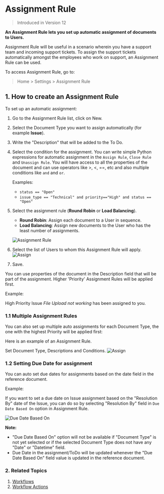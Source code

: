 <!-- add-breadcrumbs -->

# Assignment Rule

> Introduced in Version 12

**An Assignment Rule lets you set up automatic assignment of documents to Users.**

Assignment Rule will be useful in a scenario wherein you have a support team and incoming support tickets. To assign the support tickets automatically amongst the employees who work on support, an Assignment Rule can be used.

To access Assignment Rule, go to:
> Home > Settings > Assignment Rule

## 1. How to create an Assignment Rule
To set up an automatic assignment:

1. Go to the Assignment Rule list, click on New.
1. Select the Document Type you want to assign automatically (for example **Issue**).
1. Write the "Description" that will be added to the To Do.
1. Select the condition for the assignment.
    You can write simple Python expressions for automatic assignment in the `Assign Rule`, `Close Rule` and `Unassign Rule`. You will have access to all the properties of the document and can use operators like >, <, ==, etc and also multiple conditions like `and` and `or`.

    Examples:

    - `status == "Open"`
    - `issue_type == "Technical" and priority=="High" and status == "Open"`

1. Select the assignment rule (**Round Robin** or **Load Balancing**).
    * **Round Robin**: Assign each document to a User in sequence.
    * **Load Balancing**: Assign new documents to the User who has the least number of assignments.

    ![Assignment Rule](/docs/assets/img/automation/assignment-rule-select.png)
1. Select the list of Users to whom this Assignment Rule will apply.
    <img class="screenshot" alt="Assign" src="{{docs_base_url}}/assets/img/automation/auto-assign-2.png">

1. Save.

You can use properties of the document in the Description field that will be part of the assignment. Higher 'Priority' Assignment Rules will be applied first.

Example:

High Priority Issue *File Upload not working* has been assigned to you.

### 1.1 Multiple Assignment Rules

You can also set up multiple auto assignments for each Document Type, the one with the highest Priority will be applied first:

Here is an example of an Assignment Rule.

Set Document Type, Descriptions and Conditions.
<img class="screenshot" alt="Assign" src="{{docs_base_url}}/assets/img/automation/auto-assign-1.png">

### 1.2 Setting Due Date for assignment

You can auto set due dates for assignments based on the date field in the reference document.

Example:

If you want to set a due date on Issue assignment based on the "Resolution By" date of the Issue, you can do so by selecting "Resolution By" field in `Due Date Based On` option in Assignment Rule.

![Due Date Based On](/docs/assets/img/automation/assignment-rule-due-date-based-on.png)

**Note:**

- "Due Date Based On" option will not be available if "Document Type" is not yet selected or if the selected Document Type does not have any "Date" or "Datetime" field.
- Due Date in the assignment/ToDo will be updated whenever the "Due Date Based On" field value is updated in the reference document.

### 2. Related Topics

1. [Workflows](/docs/user/manual/en/setting-up/workflows)
1. [Workflow Actions](/docs/user/manual/en/setting-up/workflow-actions)
